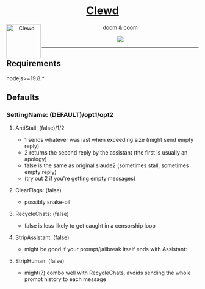 <div align="center">
<a href="https://gitgud.io/ahsk/clewd/">
<h1>Clewd</h1>
  <img
    height="90"
    width="90"
    alt="Clewd"
    src="https://gitgud.io/ahsk/clewd/-/raw/master/logo.png"
    align="left"
  />
</a>
<a href="https://gitgud.io/ahsk/clewd/-/archive/master/clewd-master.zip">
<p>doom & coom</p>
<img align="center" src="https://gitgud.io/ahsk/clewd/-/raw/master/program.png">
</a>
</div>

---

## Requirements

nodejs>=19.8.*

## Defaults

### SettingName: (DEFAULT)/opt1/opt2

 1. AntiStall: (false)/1/2
    * 1 sends whatever was last when exceeding size (might send empty reply)
    * 2 returns the second reply by the assistant (the first is usually an apology)
    * false is the same as original slaude2 (sometimes stall, sometimes empty reply)
    * (try out 2 if you're getting empty messages)

 2. ClearFlags: (false)
    * possibly snake-oil

 3. RecycleChats: (false)
    * false is less likely to get caught in a censorship loop

 4. StripAssistant: (false)
    * might be good if your prompt/jailbreak itself ends with Assistant: 

 5. StripHuman: (false) 
    * might(?) combo well with RecycleChats, avoids sending the whole prompt history to each message